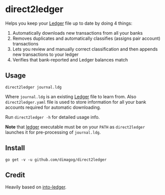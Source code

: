 # direct2ledger

Helps you keep your [Ledger](http://ledger-cli.org/) file up to date by doing 4 things:
1. Automatically downloads new transactions from all your banks
2. Removes duplicates and automatically classifies (assigns pair account) transactions
3. Lets you review and manually correct classification and then appends new transactions to your ledger
4. Verifies that bank-reported and Ledger balances match

## Usage

`direct2ledger journal.ldg`

Where `journal.ldg` is an existing [Ledger](http://ledger-cli.org/) file to learn from. Also `direct2ledger.yaml` file is used to store information for all your bank accounts required for automatic downloading.

Run `direct2ledger -h` for detailed usage info.

**Note** that [ledger](http://ledger-cli.org/) executable must be on your `PATH` as `direct2ledger` launches it for pre-processing of `journal.ldg`.

## Install

`go get -v -u github.com/dimagog/direct2ledger`

## Credit
Heavily based on [into-ledger](github.com/manishrjain/into-ledger).
